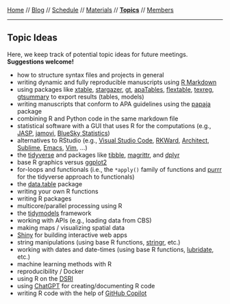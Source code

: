 [Home](README.md) // [Blog](blog.md) // [Schedule](schedule.md) // [Materials](materials.md) // **[Topics](topics.md)** // [Members](members.md)

---

## Topic Ideas

Here, we keep track of potential topic ideas for future meetings. **Suggestions welcome!**

* how to structure syntax files and projects in general
* writing dynamic and fully reproducible manuscripts using [R Markdown](https://rmarkdown.rstudio.com)
* using packages like [xtable](https://cran.r-project.org/package=xtable), [stargazer](https://cran.r-project.org/package=stargazer), [gt](https://gt.rstudio.com/), [apaTables](https://cran.r-project.org/package=apaTables), [flextable](https://cran.r-project.org/package=flextable), [texreg](https://cran.r-project.org/package=texreg), [gtsummary](https://cran.r-project.org/package=gtsummary) to export results (tables, models)
* writing manuscripts that conform to APA guidelines using the [papaja](https://cran.r-project.org/package=papaja) package
* combining R and Python code in the same markdown file
* statistical software with a GUI that uses R for the computations (e.g., [JASP](https://jasp-stats.org/), [jamovi](https://www.jamovi.org/), [BlueSky Statistics](https://www.blueskystatistics.com))
* alternatives to RStudio (e.g., [Visual Studio Code](https://code.visualstudio.com), [RKWard](https://rkward.kde.org), [Architect](https://www.getarchitect.io), [Sublime](https://www.sublimetext.com), [Emacs](https://www.gnu.org/software/emacs/), [Vim](https://www.vim.org), ...)
* the [tidyverse](https://www.tidyverse.org) and packages like [tibble](https://tibble.tidyverse.org), [magrittr](https://magrittr.tidyverse.org), and [dplyr](https://dplyr.tidyverse.org)
* base R graphics versus [ggplot2](https://ggplot2.tidyverse.org)
* for-loops and functionals (i.e., the `*apply()` family of functions and [purrr](https://purrr.tidyverse.org) for the tidyverse approach to functionals)
* the [data.table](https://cran.r-project.org/package=data.table) package
* writing your own R functions
* writing R packages
* multicore/parallel processing using R
* the [tidymodels](https://www.tidymodels.org) framework
* working with APIs (e.g., loading data from CBS)
* making maps / visualizing spatial data
* [Shiny](https://shiny.rstudio.com) for building interactive web apps
* string manipulations (using base R functions, [stringr](https://stringr.tidyverse.org), etc.)
* working with dates and date-times (using base R functions, [lubridate](https://lubridate.tidyverse.org), etc.)
* machine learning methods with R
* reproducibility / Docker
* using R on the [DSRI](https://dsri.maastrichtuniversity.nl)
* using [ChatGPT](https://openai.com/blog/chatgpt/) for creating/documenting R code
* writing R code with the help of [GitHub Copilot](https://github.com/features/copilot)
